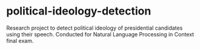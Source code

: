 # political-ideology-detection
Research project to detect political ideology of presidential candidates using their speech. Conducted for Natural Language Processing in Context final exam.
